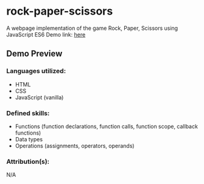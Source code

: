 # rock-paper-scissors
A webpage implementation of the game Rock, Paper, Scissors using JavaScript ES6
Demo link: [here]()

## Demo Preview

### Languages utilized:
- HTML
- CSS
- JavaScript (vanilla)

### Defined skills:
- Functions (function declarations, function calls, function scope, callback functions)
- Data types
- Operations (assignments, operators, operands)

### Attribution(s):
N/A